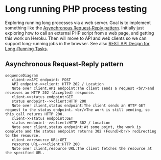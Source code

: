 # Long running PHP process testing

Exploring running long processes via a web server. Goal is to implement something like the [Asynchronous Request-Reply pattern](https://learn.microsoft.com/en-us/azure/architecture/patterns/async-request-reply). Initially just exploring how to call an external PHP script from a web page, and getting this work on Heroku. Then will move to API and web clients so we can support long-running jobs in the browser. See also [REST API Design for Long-Running Tasks](https://restfulapi.net/rest-api-design-for-long-running-tasks/).

## Asynchronous Request-Reply pattern

```mermaid
sequenceDiagram
   client->>API endpoint: POST
   API endpoint->>client: HTTP 202 / Location
   Note over client,API endpoint:The client sends a request <br/>and receives an HTTP 202 (Accepted) response.
   client->>status endpoint:GET
   status endpoint-->>client:HTTP 200
   Note over client,status endpoint:The client sends an HTTP GET request to the status endpoint. <br/>The work is still pending, so this call returns HTTP 200.
   client->>status endpoint:GET
   status endpoint-->>client:HTTP 302 / Location
   Note over client,status endpoint:At some point, the work is complete and the status endpoint returns 302 (Found)<br/> redirecting to the resource.
   client->>resource URL:GET
   resource URL-->>client:HTTP 200
   Note over client,resource URL:The client fetches the resource at the specified URL.
```




